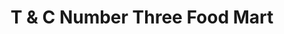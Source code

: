 ---
title: "T & C Number Three Food Mart"
url: /pensacola/t-and-c-number-three-food-mart/
shop: convenience
---